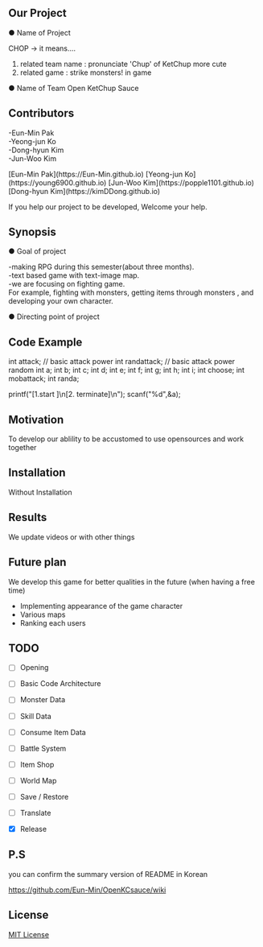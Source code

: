 ## Our Project

● Name of Project  

CHOP
-> it means....  
1) related team name : pronunciate 'Chup' of KetChup more cute  
2) related game : strike monsters! in game


● Name of Team
Open KetChup Sauce


## Contributors

<current team members>

-Eun-Min Pak  
-Yeong-jun Ko  
-Dong-hyun Kim  
-Jun-Woo Kim  
  
<Github address of team members>  
[Eun-Min Pak](https://Eun-Min.github.io)
[Yeong-jun Ko](https://young6900.github.io)
[Jun-Woo Kim](https://popple1101.github.io)
[Dong-hyun Kim](https://kimDDong.github.io)  

<people who will contribute afterwords>

If you help our project to be developed, Welcome your help.


## Synopsis
  
● Goal of project

-making RPG during this semester(about three months).  
-text based game with text-image map.     
-we are focusing on fighting game.      
For example, fighting with monsters, getting items through monsters , and developing your own character.

● Directing point of project


## Code Example

 int attack; // basic attack power
 int randattack; // basic attack power random
 int a;
 int b;
 int c;
 int d;
 int e;
 int f;
 int g;
 int h;
 int i;
 int choose;
 int mobattack;
 int randa; 

 printf("[1.start ]\n[2. terminate]\n");
 scanf("%d",&a);


## Motivation

To develop our ablility to be accustomed to use opensources and work together


## Installation

Without Installation


## Results

We update videos or with other things


## Future plan 

We develop this game for better qualities in the future (when having a free time)
- Implementing appearance of the game character
- Various maps
- Ranking each users

## TODO

- [ ] Opening
- [ ] Basic Code Architecture
- [ ] Monster Data
- [ ] Skill Data
- [ ] Consume Item Data
- [ ] Battle System
- [ ] Item Shop
- [ ] World Map
- [ ] Save / Restore
- [ ] Translate
- [x] Release


## P.S  
you can confirm the summary version of README in Korean

https://github.com/Eun-Min/OpenKCsauce/wiki


## License

[MIT License](LICENSE)
